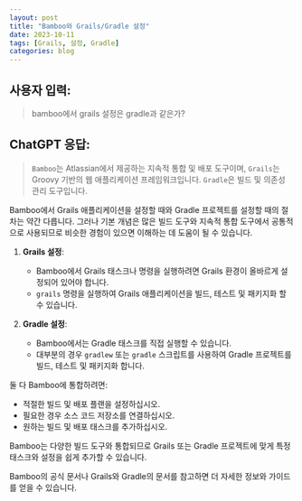 ```yaml
---
layout: post
title: "Bamboo와 Grails/Gradle 설정"
date: 2023-10-11
tags: [Grails, 설정, Gradle]
categories: blog
---
```


## 사용자 입력:
> bamboo에서 grails 설정은 gradle과 같은가?

## ChatGPT 응답:
> `Bamboo`는 Atlassian에서 제공하는 지속적 통합 및 배포 도구이며, `Grails`는 Groovy 기반의 웹 애플리케이션 프레임워크입니다. `Gradle`은 빌드 및 의존성 관리 도구입니다.

Bamboo에서 Grails 애플리케이션을 설정할 때와 Gradle 프로젝트를 설정할 때의 절차는 약간 다릅니다. 그러나 기본 개념은 많은 빌드 도구와 지속적 통합 도구에서 공통적으로 사용되므로 비슷한 경험이 있으면 이해하는 데 도움이 될 수 있습니다.

1. **Grails 설정**:
   - Bamboo에서 Grails 태스크나 명령을 실행하려면 Grails 환경이 올바르게 설정되어 있어야 합니다.
   - `grails` 명령을 실행하여 Grails 애플리케이션을 빌드, 테스트 및 패키지화 할 수 있습니다.

2. **Gradle 설정**:
   - Bamboo에서는 Gradle 태스크를 직접 실행할 수 있습니다.
   - 대부분의 경우 `gradlew` 또는 `gradle` 스크립트를 사용하여 Gradle 프로젝트를 빌드, 테스트 및 패키지화 합니다.

둘 다 Bamboo에 통합하려면:

- 적절한 빌드 및 배포 플랜을 설정하십시오.
- 필요한 경우 소스 코드 저장소를 연결하십시오.
- 원하는 빌드 및 배포 태스크를 추가하십시오.

Bamboo는 다양한 빌드 도구와 통합되므로 Grails 또는 Gradle 프로젝트에 맞게 특정 태스크와 설정을 쉽게 추가할 수 있습니다. 

Bamboo의 공식 문서나 Grails와 Gradle의 문서를 참고하면 더 자세한 정보와 가이드를 얻을 수 있습니다.

